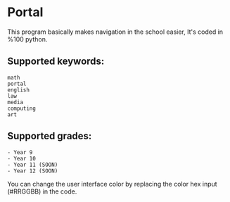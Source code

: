 # Portal

This program basically makes navigation in the school easier, It's coded in %100 python.

## Supported keywords:

```
math
portal
english
law
media
computing
art
```

## Supported grades:

```
- Year 9
- Year 10
- Year 11 (SOON)
- Year 12 (SOON)
```

You can change the user interface color by replacing the color hex input (#RRGGBB) in the code.
